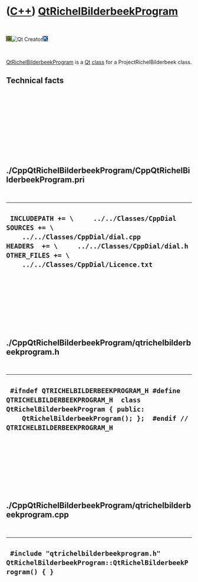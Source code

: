 
 

 

 

 

 

([C++](Cpp.md)) [QtRichelBilderbeekProgram](CppQtRichelBilderbeekProgram.md)
==============================================================================

 

![Qt](PicQt.png)![Qt
Creator](PicQtCreator.png)![Lubuntu](PicLubuntu.png)

 

[QtRichelBilderbeekProgram](CppQtRichelBilderbeekProgram.md) is a
[Qt](CppQt.md) [class](CppClass.md) for a ProjectRichelBilderbeek
class.

Technical facts
---------------

 

 

 

 

 

 

./CppQtRichelBilderbeekProgram/CppQtRichelBilderbeekProgram.pri
---------------------------------------------------------------

 

  --------------------------------------------------------------------------------------------------------------------------------------------------------------------------------------------------------
  ` INCLUDEPATH += \     ../../Classes/CppDial  SOURCES += \     ../../Classes/CppDial/dial.cpp  HEADERS  += \     ../../Classes/CppDial/dial.h  OTHER_FILES += \     ../../Classes/CppDial/Licence.txt`
  --------------------------------------------------------------------------------------------------------------------------------------------------------------------------------------------------------

 

 

 

 

 

./CppQtRichelBilderbeekProgram/qtrichelbilderbeekprogram.h
----------------------------------------------------------

 

  --------------------------------------------------------------------------------------------------------------------------------------------------------------------------------------------------
  ` #ifndef QTRICHELBILDERBEEKPROGRAM_H #define QTRICHELBILDERBEEKPROGRAM_H  class QtRichelBilderbeekProgram { public:     QtRichelBilderbeekProgram(); };  #endif // QTRICHELBILDERBEEKPROGRAM_H`
  --------------------------------------------------------------------------------------------------------------------------------------------------------------------------------------------------

 

 

 

 

 

./CppQtRichelBilderbeekProgram/qtrichelbilderbeekprogram.cpp
------------------------------------------------------------

 

  -------------------------------------------------------------------------------------------------------
  ` #include "qtrichelbilderbeekprogram.h"  QtRichelBilderbeekProgram::QtRichelBilderbeekProgram() { }`
  -------------------------------------------------------------------------------------------------------

 

 

 

 

 

 

